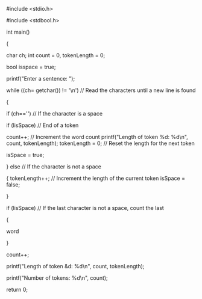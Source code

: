 #include <stdio.h>

#include <stdbool.h>

int main()

{

char ch; int count = 0, tokenLength = 0;

bool isspace = true;

printf("Enter a sentence: ");

while ((ch= getchar()) != '\n') // Read the characters until a new line is found

{

if (ch=='') // If the character is a space

if (lisSpace) // End of a token

count++; // Increment the word count printf("Length of token %d: %d\n", count, tokenLength); tokenLength = 0; // Reset the length for the next token

isSpace = true;

} else // If the character is not a space

{ tokenLength++; // Increment the length of the current token isSpace = false;

}

if (lisSpace) // If the last character is not a space, count the last

{

word

}

count++;

printf("Length of token &d: %d\n", count, tokenLength);

printf("Number of tokens: %d\n", count);

return 0;
